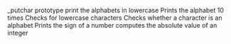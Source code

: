 _putchar prototype
print the alphabets in lowercase
Prints the alphabet 10 times
Checks for lowercase characters
Checks whether a character is an alphabet
Prints the sign of a number
computes the absolute value of an integer
